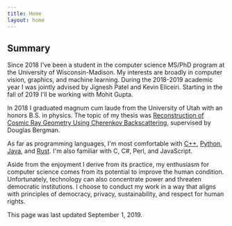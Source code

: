 ```yaml
---
title: Home
layout: home
---
```


## Summary

Since 2018 I've been a student in the computer science MS/PhD program at the University of Wisconsin-Madison. My interests are broadly in computer vision, graphics, and machine learning. During the 2018-2019 academic year I was jointly advised by Jignesh Patel and Kevin Eliceiri. Starting in the fall of 2019 I'll be working with Mohit Gupta.

In 2018 I graduated magnum cum laude from the University of Utah with an honors B.S. in physics. The topic of my thesis was [Reconstruction of Cosmic Ray Geometry Using Cherenkov Backscattering](http://www.telescopearray.org/images/papers/theses/Dutson_Thesis.pdf), supervised by Douglas Bergman.

As far as programming languages, I'm most comfortable with [C++](https://github.com/mattdutson/cherenkov-simulator), [Python](https://nbviewer.jupyter.org/gist/mattdutson/e533bad6932f6c12e02d54f07ea07b45), [Java](https://github.com/uw-loci/syntheticfibergenerator), and [Rust](https://github.com/UWHustle/hustle). I'm also familiar with C, C#, Perl, and JavaScript.

Aside from the enjoyment I derive from its practice, my enthusiasm for computer science comes from its potential to improve the human condition. Unfortunately, technology can also concentrate power and threaten democratic institutions. I choose to conduct my work in a way that aligns with principles of democracy, privacy, sustainability, and respect for human rights.

This page was last updated September 1, 2019.
